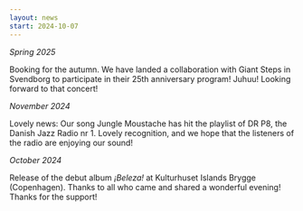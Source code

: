 ```yaml
---
layout: news
start: 2024-10-07
---
```

_Spring 2025_

Booking for the autumn. We have landed a collaboration with Giant Steps in Svendborg to participate in their 25th anniversary program! Juhuu! Looking forward to that concert!

_November 2024_

Lovely news: Our song Jungle Moustache has hit the playlist of DR P8, the Danish Jazz Radio nr 1. Lovely recognition, and we hope that the listeners of the radio are enjoying our sound!

_October 2024_

Release of the debut album _¡Beleza!_ at Kulturhuset Islands Brygge (Copenhagen). Thanks to all who came and shared a wonderful evening! Thanks for the support!